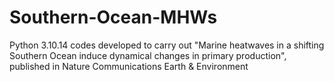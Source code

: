 # Southern-Ocean-MHWs
Python 3.10.14 codes developed to carry out "Marine heatwaves in a shifting Southern Ocean induce dynamical changes in primary production", published in Nature Communications Earth & Environment
